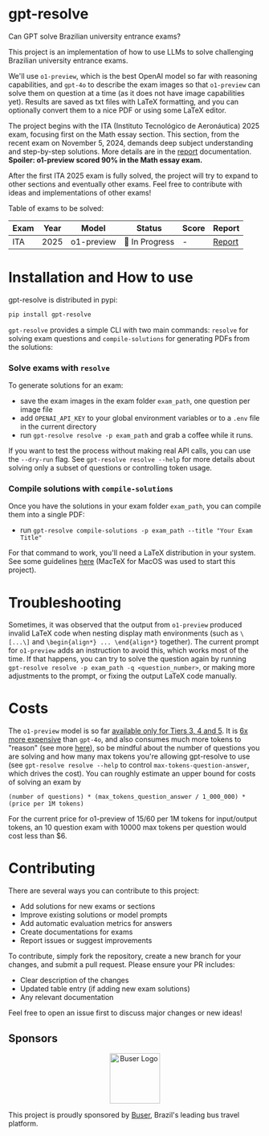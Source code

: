 # gpt-resolve
Can GPT solve Brazilian university entrance exams?

This project is an implementation of how to use LLMs to solve challenging Brazilian university entrance exams.

We'll use `o1-preview`, which is the best OpenAI model so far with reasoning capabilities, and `gpt-4o` to describe the exam images so that `o1-preview` can solve them on question at a time (as it does not have image capabilities yet). Results are saved as txt files with LaTeX formatting, and you can optionally convert them to a nice PDF or using some LaTeX editor.

The project begins with the ITA (Instituto Tecnológico de Aeronáutica) 2025 exam, focusing first on the Math essay section. This section, from the recent exam on November 5, 2024, demands deep subject understanding and step-by-step solutions. More details are in the [report](exams/ita_2025/report.md) documentation. **Spoiler: o1-preview scored 90% in the Math essay exam.**

After the first ITA 2025 exam is fully solved, the project will try to expand to other sections and eventually other exams. Feel free to contribute with ideas and implementations of other exams! 

Table of exams to be solved:

| Exam | Year | Model | Status | Score | Report |
|------|------|-------|--------|-------|--------|
| ITA  | 2025 | o1-preview | 🚧 In Progress | - | [Report](exams/ita_2025/report.md) |

# Installation and How to use
gpt-resolve is distributed in pypi:
```bash
pip install gpt-resolve
```

`gpt-resolve` provides a simple CLI with two main commands: `resolve` for solving exam questions and `compile-solutions` for generating PDFs from the solutions:

### Solve exams with `resolve`

To generate solutions for an exam:
- save the exam images in the exam folder `exam_path`, one question per image file
- add `OPENAI_API_KEY` to your global environment variables or to a `.env` file in the current directory
- run `gpt-resolve resolve -p exam_path` and grab a coffee while it runs.

If you want to test the process without making real API calls, you can use the `--dry-run` flag. See `gpt-resolve resolve --help` for more details about solving only a subset of questions or controlling token usage.


### Compile solutions with `compile-solutions`

Once you have the solutions in your exam folder `exam_path`, you can compile them into a single PDF:
- run `gpt-resolve compile-solutions -p exam_path --title "Your Exam Title"`

For that command to work, you'll need a LaTeX distribution in your system. See some guidelines [here](https://www.tug.org/texlive/) (MacTeX for MacOS was used to start this project).

# Troubleshooting

Sometimes, it was observed that the output from `o1-preview` produced invalid LaTeX code when nesting display math environments (such as `\[...\]` and `\begin{align*} ... \end{align*}` together). The current prompt for `o1-preview` adds an instruction to avoid this, which works most of the time. If that happens, you can try to solve the question again by running `gpt-resolve resolve -p exam_path -q <question_number>`, or making more adjustments to the prompt, or fixing the output LaTeX code manually.

# Costs

The `o1-preview` model is so far [available only for Tiers 3, 4 and 5](https://help.openai.com/en/articles/9824962-openai-o1-preview-and-o1-mini-usage-limits-on-chatgpt-and-the-api). It is [6x more expensive](https://openai.com/api/pricing/) than `gpt-4o`, and also consumes much more tokens to "reason" (see more [here](https://platform.openai.com/docs/guides/reasoning/controlling-costs#controlling-costs)), so be mindful about the number of questions you are solving and how many max tokens you're allowing gpt-resolve to use (see `gpt-resolve resolve --help` to control `max-tokens-question-answer`, which drives the cost). You can roughly estimate an upper bound for costs of solving an exam by 
```
(number of questions) * (max_tokens_question_answer / 1_000_000) * (price per 1M tokens)
```
For the current price for o1-preview of $15/$60 per 1M tokens for input/output tokens, an 10 question exam with 10000 max tokens per question would cost less than $6.

# Contributing

There are several ways you can contribute to this project:

- Add solutions for new exams or sections
- Improve existing solutions or model prompts
- Add automatic evaluation metrics for answers
- Create documentations for exams
- Report issues or suggest improvements

To contribute, simply fork the repository, create a new branch for your changes, and submit a pull request. Please ensure your PR includes:
- Clear description of the changes
- Updated table entry (if adding new exam solutions)
- Any relevant documentation

Feel free to open an issue first to discuss major changes or new ideas!

## Sponsors

<p align="center">
  <a href="https://www.buser.com.br">
    <img src="assets/sponsors/buser-logo.png" alt="Buser Logo" width="100"/>
  </a>
</p>

This project is proudly sponsored by [Buser](https://www.buser.com.br), Brazil's leading bus travel platform.

